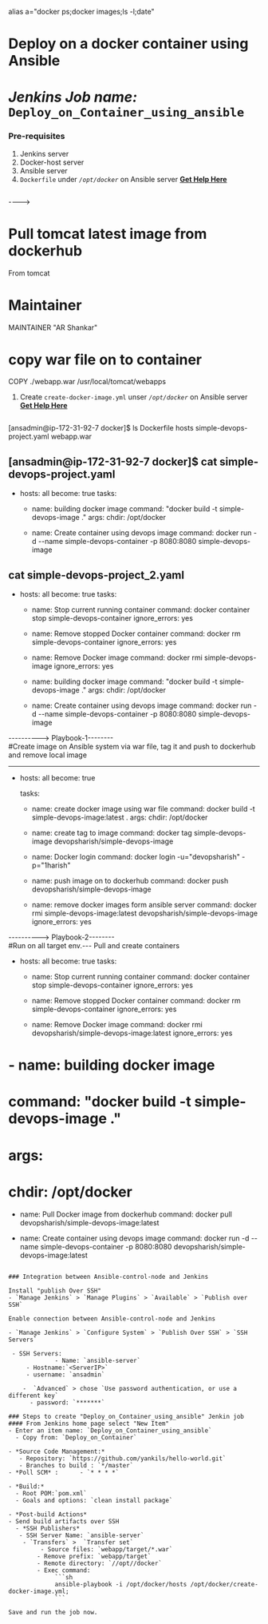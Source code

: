 alias a="docker ps;docker images;ls -l;date"



# Deploy on a docker container using Ansible
# *Jenkins Job name:* `Deploy_on_Container_using_ansible`

### Pre-requisites

1. Jenkins server 
1. Docker-host server 
1. Ansible server
1. `Dockerfile` under *`/opt/docker`* on Ansible server **[Get Help Here]()**
   ```sh 
---->   
   # Pull tomcat latest image from dockerhub 
   From tomcat
   # Maintainer
   MAINTAINER "AR Shankar" 

   # copy war file on to container 
   COPY ./webapp.war /usr/local/tomcat/webapps
   
   
   
1. Create `create-docker-image.yml` unser *`/opt/docker`* on Ansible server **[Get Help Here]()**
   ```sh

[ansadmin@ip-172-31-92-7 docker]$ ls
Dockerfile  hosts  simple-devops-project.yaml  webapp.war


[ansadmin@ip-172-31-92-7 docker]$ cat simple-devops-project.yaml 
---
- hosts: all
  become: true 
  tasks:
  - name: building docker image
    command: "docker build -t simple-devops-image ." 
    args:
     chdir: /opt/docker

  - name: Create container using devops image
    command: docker run -d --name simple-devops-container -p 8080:8080 simple-devops-image


cat simple-devops-project_2.yaml 
---
- hosts: all
  become: true 
  tasks:
  - name: Stop current running container
    command: docker container stop simple-devops-container
    ignore_errors: yes
    
  - name: Remove stopped  Docker container
    command: docker rm simple-devops-container
    ignore_errors: yes

  - name: Remove Docker image
    command: docker rmi simple-devops-image
    ignore_errors: yes


  - name: building docker image
    command: "docker build -t simple-devops-image ." 
    args:
     chdir: /opt/docker

  - name: Create container using devops image
    command: docker run -d --name simple-devops-container -p 8080:8080 simple-devops-image
    
    

----------> Playbook-1--------  
#Create image  on Ansible system  via war file, tag it  and push to dockerhub  and remove local image

---
- hosts: all
  become: true

  tasks:
  - name: create docker image using war file
    command: docker build -t simple-devops-image:latest .
    args:
      chdir: /opt/docker

  - name: create tag to image
    command: docker tag simple-devops-image devopsharish/simple-devops-image

  - name: Docker login
    command: docker login -u="devopsharish" -p="1harish"

  - name: push image on to dockerhub
    command: docker push devopsharish/simple-devops-image

  - name: remove docker images form ansible server
    command: docker rmi simple-devops-image:latest devopsharish/simple-devops-image
    ignore_errors: yes





----------> Playbook-2--------  
#Run on all target env.---   Pull and create containers

- hosts: all
  become: true 
  tasks:
  - name: Stop current running container
    command: docker container stop simple-devops-container
    ignore_errors: yes
    
  - name: Remove stopped  Docker container
    command: docker rm simple-devops-container
    ignore_errors: yes

  - name: Remove Docker image
    command: docker rmi devopsharish/simple-devops-image:latest
    ignore_errors: yes

 # - name: building docker image
 #  command: "docker build -t simple-devops-image ." 
 #  args:
 #   chdir: /opt/docker
   
  - name: Pull Docker image from dockerhub
    command: docker pull devopsharish/simple-devops-image:latest
     

  - name: Create container using devops image
    command: docker run -d --name simple-devops-container -p 8080:8080 devopsharish/simple-devops-image:latest


   ```

### Integration between Ansible-control-node and Jenkins

Install "publish Over SSH"
 - `Manage Jenkins` > `Manage Plugins` > `Available` > `Publish over SSH`

Enable connection between Ansible-control-node and Jenkins

- `Manage Jenkins` > `Configure System` > `Publish Over SSH` > `SSH Servers` 

	- SSH Servers:
                - Name: `ansible-server`
		- Hostname:`<ServerIP>`
		- username: `ansadmin`
               
       -  `Advanced` > chose `Use password authentication, or use a different key`
		 - password: `*******`
 
### Steps to create "Deploy_on_Container_using_ansible" Jenkin job
#### From Jenkins home page select "New Item"
   - Enter an item name: `Deploy_on_Container_using_ansible`
     - Copy from: `Deploy_on_Container`
     
   - *Source Code Management:*
      - Repository: `https://github.com/yankils/hello-world.git`
      - Branches to build : `*/master`  
   - *Poll SCM* :      - `* * * *`

   - *Build:*
     - Root POM:`pom.xml`
     - Goals and options: `clean install package`

 - *Post-build Actions*
   - Send build artifacts over SSH
     - *SSH Publishers*
      - SSH Server Name: `ansible-server`
       - `Transfers` >  `Transfer set`
            - Source files: `webapp/target/*.war`
	       - Remove prefix: `webapp/target`
	       - Remote directory: `//opt//docker`
	       - Exec command: 
                ```sh 
                ansible-playbook -i /opt/docker/hosts /opt/docker/create-docker-image.yml;
                ```

Save and run the job now.
